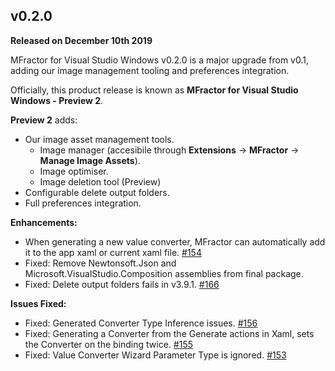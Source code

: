 ## v0.2.0
**Released on December 10th 2019**

MFractor for Visual Studio Windows v0.2.0 is a major upgrade from v0.1, adding our image management tooling and preferences integration.

Officially, this product release is known as **MFractor for Visual Studio Windows - Preview 2**.

**Preview 2** adds:

  * Our image asset management tools.
    * Image manager (accesibile through **Extensions** -> **MFractor** -> **Manage Image Assets**).
    * Image optimiser.
    * Image deletion tool (Preview)
  * Configurable delete output folders.
  * Full preferences integration.

**Enhancements:**

 * When generating a new value converter, MFractor can automatically add it to the app xaml or current xaml file. [#154](https://github.com/mfractor/mfractor-feedback/issues/154)
 * Fixed: Remove Newtonsoft.Json and Microsoft.VisualStudio.Composition assemblies from final package.
 * Fixed: Delete output folders fails in v3.9.1. [#166](https://github.com/mfractor/mfractor-feedback/issues/166)

**Issues Fixed:**

 * Fixed: Generated Converter Type Inference issues. [#156](https://github.com/mfractor/mfractor-feedback/issues/156)
 * Fixed: Generating a Converter from the Generate actions in Xaml, sets the Converter on the binding twice. [#155](https://github.com/mfractor/mfractor-feedback/issues/155)
 * Fixed: Value Converter Wizard Parameter Type is ignored. [#153](https://github.com/mfractor/mfractor-feedback/issues/153)
